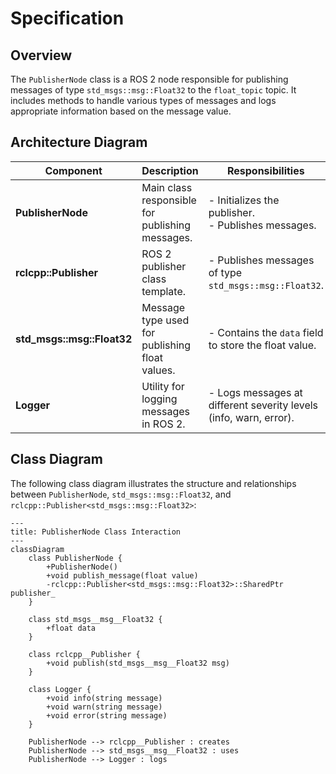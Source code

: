 # Specification

## Overview

The `PublisherNode` class is a ROS 2 node responsible for publishing messages of type `std_msgs::msg::Float32` to the `float_topic` topic. It includes methods to handle various types of messages and logs appropriate information based on the message value.

## Architecture Diagram

| **Component**            | **Description**                                                 | **Responsibilities**                                  |
|--------------------------|-----------------------------------------------------------------|-------------------------------------------------------|
| **PublisherNode**        | Main class responsible for publishing messages.                 | - Initializes the publisher. <br> - Publishes messages. |
| **rclcpp::Publisher**    | ROS 2 publisher class template.                                 | - Publishes messages of type `std_msgs::msg::Float32`. |
| **std_msgs::msg::Float32** | Message type used for publishing float values.                  | - Contains the `data` field to store the float value. |
| **Logger**               | Utility for logging messages in ROS 2.                          | - Logs messages at different severity levels (info, warn, error). |


## Class Diagram

The following class diagram illustrates the structure and relationships between `PublisherNode`, `std_msgs::msg::Float32`, and `rclcpp::Publisher<std_msgs::msg::Float32>`:

```mermaid
---
title: PublisherNode Class Interaction
---
classDiagram
    class PublisherNode {
        +PublisherNode()
        +void publish_message(float value)
        -rclcpp::Publisher<std_msgs::msg::Float32>::SharedPtr publisher_
    }

    class std_msgs__msg__Float32 {
        +float data
    }

    class rclcpp__Publisher {
        +void publish(std_msgs__msg__Float32 msg)
    }

    class Logger {
        +void info(string message)
        +void warn(string message)
        +void error(string message)
    }

    PublisherNode --> rclcpp__Publisher : creates
    PublisherNode --> std_msgs__msg__Float32 : uses
    PublisherNode --> Logger : logs
```
